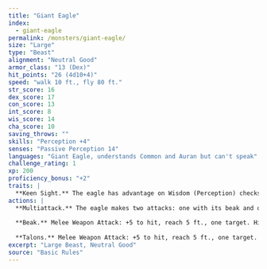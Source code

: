```yaml
---
title: "Giant Eagle"
index:
  - giant-eagle
permalink: /monsters/giant-eagle/
size: "Large"
type: "Beast"
alignment: "Neutral Good"
armor_class: "13 (Dex)"
hit_points: "26 (4d10+4)"
speed: "walk 10 ft., fly 80 ft."
str_score: 16
dex_score: 17
con_score: 13
int_score: 8
wis_score: 14
cha_score: 10
saving_throws: ""
skills: "Perception +4"
senses: "Passive Perception 14"
languages: "Giant Eagle, understands Common and Auran but can't speak"
challenge_rating: 1
xp: 200
proficiency_bonus: "+2"
traits: |
  **Keen Sight.** The eagle has advantage on Wisdom (Perception) checks that rely on sight.
actions: |
  **Multiattack.** The eagle makes two attacks: one with its beak and one with its talons.
  
  **Beak.** Melee Weapon Attack: +5 to hit, reach 5 ft., one target. Hit: 6 (1d6 + 3) piercing damage.
  
  **Talons.** Melee Weapon Attack: +5 to hit, reach 5 ft., one target. Hit: 10 (2d6 + 3) slashing damage.  
excerpt: "Large Beast, Neutral Good"
source: "Basic Rules"
---
```


